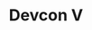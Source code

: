 ﻿---
number: 5
title: Devcon V
description: "Devcon 5 brought the Ethereum ecosystem together in Japan in October of 2019 for an event that featured more content and attendees than ever before. In addition to the conference talks, Devcon featured the event's first community run outdoor stage and experiential Park area, a powerful open from the City of Osaka, a celebrity appearance by the world’s most well-known dog, Kabosu (the original “Doge”) and so much more."
location: 'Osaka, Japan'
startDate: 2019-10-08
endDate: 2019-10-11
imageUrl: '/assets/images/editions/Osaka.png'
urls:
  - title: Watch
    url: https://archive.devcon.org/archive/watch?edition=5
---
